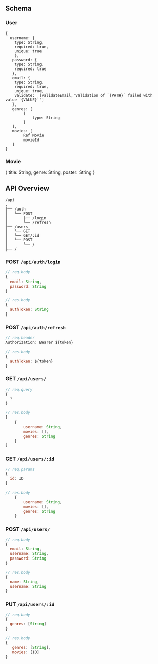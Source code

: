 ## Schema

### User

```
{
  username: {
    type: String,
    required: true,
    unique: true
    },
   password: {
    type: String,
    required: true
   },
   email: {
    type: String,
    required: true,
    unique: true,
    validate:  [validateEmail,'Validation of `{PATH}` failed with value `{VALUE}`']
   },
   genres: [
        {
            type: String
        }
   ],
   movies: [
        Ref Movie
        movieId
   ]
}
```

### Movie

{
title: String,
genre: String,
poster: String
}

## API Overview

```text
/api
.
├── /auth
│   └── POST
│       ├── /login
│       └── /refresh
├── /users
│   └── GET
│   └── GET/:id
│   └── POST
│       └── /
├── /
```

### POST `/api/auth/login`

```js
// req.body
{
  email: String,
  password: String
}

// res.body
{
  authToken: String
}
```

### POST `/api/auth/refresh`

```js
// req.header
Authorization: Bearer ${token}

// res.body
{
  authToken: ${token}
}
```

### GET `/api/users/`

```js
// req.query
{
  ?
}

// res.body
[
    {
        username: String,
        movies: [],
        genres: String
    }
]
```

### GET `/api/users/:id`

```js
// req.params
{
  id: ID
}

// res.body
    {
        username: String,
        movies: [],
        genres: String
    }
```

### POST `/api/users/`

```js
// req.body
{
  email: String,
  username: String,
  password: String
}

// res.body
{
  name: String,
  username: String
}
```

### PUT `/api/users/:id`

```js
// req.body
{
  genres: [String]
}

// res.body
{
   genres: [String],
   movies: [ID]
}
```
